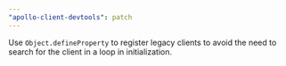 ```yaml
---
"apollo-client-devtools": patch
---
```


Use `Object.defineProperty` to register legacy clients to avoid the need to search for the client in a loop in initialization.
